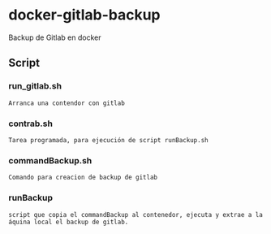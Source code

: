 # docker-gitlab-backup
Backup de Gitlab en docker
## Script


### run_gitlab.sh
    Arranca una contendor con gitlab

### contrab.sh
    Tarea programada, para ejecución de script runBackup.sh
### commandBackup.sh
    Comando para creacion de backup de gitlab
### runBackup
    script que copia el commandBackup al contenedor, ejecuta y extrae a la áquina local el backup de gitlab.